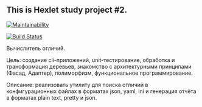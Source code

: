 ## This is Hexlet study project #2.
[![Maintainability](https://api.codeclimate.com/v1/badges/d8a518091778c31754ec/maintainability)](https://codeclimate.com/github/UnnamedHero/project-lvl2-s201/maintainability)

[![Build Status](https://travis-ci.org/UnnamedHero/project-lvl2-s201.svg?branch=master)](https://travis-ci.org/UnnamedHero/project-lvl2-s201)

Вычислитель отличий.

Цель: создание cli-приложений, unit-тестирование, обработка и трансформация деревьев, знакомство с архитектурными принципами (Фасад, Адаптер), полиморфизм, функциональное программирование.

Описание: реализовать утилиту для поиска отличий в конфигурационных файлах в форматах json, yaml, ini и генерация отчёта в форматах plain text, pretty и json.
